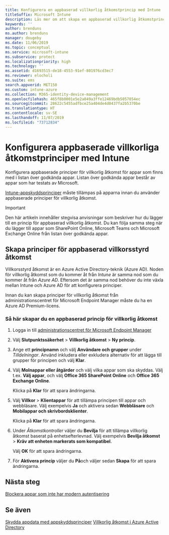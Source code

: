 ```yaml
---
title: Konfigurera en appbaserad villkorlig åtkomstprincip med Intune
titleSuffix: Microsoft Intune
description: Läs mer om att skapa en appbaserad villkorlig åtkomstprincip med Intune.
keywords: ''
author: brenduns
ms.author: brenduns
manager: dougeby
ms.date: 11/06/2019
ms.topic: conceptual
ms.service: microsoft-intune
ms.subservice: protect
ms.localizationpriority: high
ms.technology: ''
ms.assetid: d1693515-de18-4553-91ef-801976cd3ec7
ms.reviewer: elocholi
ms.suite: ems
search.appverid: MET150
ms.custom: intune-azure
ms.collection: M365-identity-device-management
ms.openlocfilehash: 465f8b0001e5e2a049a3ffe12469bdb5057854ec
ms.sourcegitcommit: 28622c5455adfbce25a404de4d0437fa2b5370be
ms.translationtype: HT
ms.contentlocale: sv-SE
ms.lasthandoff: 11/07/2019
ms.locfileid: "73712834"
---
```

# <a name="set-up-app-based-conditional-access-policies-with-intune"></a>Konfigurera appbaserade villkorliga åtkomstprinciper med Intune

Konfigurera appbaserade principer för villkorlig åtkomst för appar som finns med i listan över godkända appar. Listan över godkända appar består av appar som har testats av Microsoft.

[Intune-appskyddsprinciper](../apps/app-protection-policies.md) måste tillämpas på apparna innan du använder appbaserade principer för villkorlig åtkomst.

> [!IMPORTANT]
> Den här artikeln innehåller stegvisa anvisningar som beskriver hur du lägger till en princip för appbaserad villkorlig åtkomst. Du kan följa samma steg när du lägger till appar som SharePoint Online, Microsoft Teams och Microsoft Exchange Online från listan över godkända appar.

## <a name="create-app-based-conditional-access-policies"></a>Skapa principer för appbaserad villkorsstyrd åtkomst

Villkorsstyrd åtkomst är en Azure Active Directory-teknik (Azure AD). Noden för villkorlig åtkomst som du kommer åt från *Intune* är samma nod som du kommer åt från *Azure AD*. Eftersom det är samma nod behöver du inte växla mellan Intune och Azure AD för att konfigurera principer.

Innan du kan skapa principer för villkorlig åtkomst från administrationscentret för Microsoft Endpoint Manager måste du ha en Azure AD Premium-licens.

### <a name="to-create-an-app-based-conditional-access-policy"></a>Så här skapar du en appbaserad princip för villkorlig åtkomst

1. Logga in till [administrationscentret för Microsoft Endpoint Manager](https://go.microsoft.com/fwlink/?linkid=2109431)

2. Välj **Slutpunktssäkerhet** > **Villkorlig åtkomst** > **Ny princip**.

3. Ange ett **principnamn** och välj **Användare och grupper** under *Tilldelningar*. Använd inkludera eller exkludera alternativ för att lägga till grupper för principen och välj **Klar**.

4. Välj **Molnappar eller åtgärder** och välj vilka appar som ska skyddas. Välj t.ex. **Välj appar**, och välj **Office 365 SharePoint Online** och **Office 365 Exchange Online**.

   Klicka på **Klar** för att spara ändringarna.

5. Välj **Villkor** > **Klientappar** för att tillämpa principen till appar och webbläsare. Välj exempelvis **Ja** och aktivera sedan **Webbläsare** och **Mobilappar och skrivbordsklienter**.

   Klicka på **Klar** för att spara ändringarna.

6. Under *Åtkomstkontroller* väljer du **Bevilja** för att tillämpa villkorlig åtkomst baserat på enhetsefterlevnad. Välj exempelvis **Bevilja åtkomst** > **Kräv att enheten markerats som kompatibel**.

   Välj **OK** för att spara ändringarna.

7. För **Aktivera princip** väljer du **På**och väljer sedan **Skapa** för att spara ändringarna.





## <a name="next-steps"></a>Nästa steg
[Blockera appar som inte har modern autentisering](app-modern-authentication-block.md)

## <a name="see-also"></a>Se även

[Skydda appdata med appskyddsprinciper](../apps/app-protection-policies.md)
[Villkorlig åtkomst i Azure Active Directory](https://docs.microsoft.com/azure/active-directory/active-directory-conditional-access)
